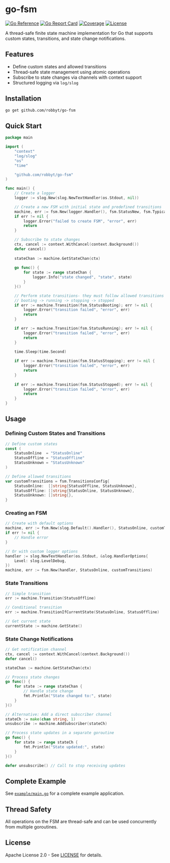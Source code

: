 # go-fsm

[![Go Reference](https://pkg.go.dev/badge/github.com/robbyt/go-fsm.svg)](https://pkg.go.dev/github.com/robbyt/go-fsm)
[![Go Report Card](https://goreportcard.com/badge/github.com/robbyt/go-fsm)](https://goreportcard.com/report/github.com/robbyt/go-fsm)
[![Coverage](https://sonarcloud.io/api/project_badges/measure?project=robbyt_go-fsm&metric=coverage)](https://sonarcloud.io/summary/new_code?id=robbyt_go-fsm)
[![License](https://img.shields.io/badge/license-Apache%202.0-blue.svg)](LICENSE)

A thread-safe finite state machine implementation for Go that supports custom states, transitions, and state change notifications.

## Features

- Define custom states and allowed transitions
- Thread-safe state management using atomic operations
- Subscribe to state changes via channels with context support
- Structured logging via `log/slog`

## Installation

```bash
go get github.com/robbyt/go-fsm
```

## Quick Start

```go
package main

import (
	"context"
	"log/slog"
	"os"
	"time"

	"github.com/robbyt/go-fsm"
)

func main() {
	// Create a logger
	logger := slog.New(slog.NewTextHandler(os.Stdout, nil))

	// Create a new FSM with initial state and predefined transitions
	machine, err := fsm.New(logger.Handler(), fsm.StatusNew, fsm.TypicalTransitions)
	if err != nil {
		logger.Error("failed to create FSM", "error", err)
		return
	}

	// Subscribe to state changes
	ctx, cancel := context.WithCancel(context.Background())
	defer cancel()
	
	stateChan := machine.GetStateChan(ctx)
	
	go func() {
		for state := range stateChan {
			logger.Info("state changed", "state", state)
		}
	}()

	// Perform state transitions- they must follow allowed transitions
	// booting -> running -> stopping -> stopped
	if err := machine.Transition(fsm.StatusBooting); err != nil {
		logger.Error("transition failed", "error", err)
		return
	}

	if err := machine.Transition(fsm.StatusRunning); err != nil {
		logger.Error("transition failed", "error", err)
		return
	}

	time.Sleep(time.Second)
	
	if err := machine.Transition(fsm.StatusStopping); err != nil {
		logger.Error("transition failed", "error", err)
		return
	}
	
	if err := machine.Transition(fsm.StatusStopped); err != nil {
		logger.Error("transition failed", "error", err)
		return
	}
}
```

## Usage

### Defining Custom States and Transitions

```go
// Define custom states
const (
	StatusOnline  = "StatusOnline"
	StatusOffline = "StatusOffline"
	StatusUnknown = "StatusUnknown"
)

// Define allowed transitions
var customTransitions = fsm.TransitionsConfig{
	StatusOnline:  []string{StatusOffline, StatusUnknown},
	StatusOffline: []string{StatusOnline, StatusUnknown},
	StatusUnknown: []string{},
}
```

### Creating an FSM

```go
// Create with default options
machine, err := fsm.New(slog.Default().Handler(), StatusOnline, customTransitions)
if err != nil {
	// Handle error
}

// Or with custom logger options
handler := slog.NewTextHandler(os.Stdout, &slog.HandlerOptions{
	Level: slog.LevelDebug,
})
machine, err := fsm.New(handler, StatusOnline, customTransitions)
```

### State Transitions

```go
// Simple transition
err := machine.Transition(StatusOffline)

// Conditional transition
err := machine.TransitionIfCurrentState(StatusOnline, StatusOffline)

// Get current state
currentState := machine.GetState()
```

### State Change Notifications

```go
// Get notification channel
ctx, cancel := context.WithCancel(context.Background())
defer cancel()

stateChan := machine.GetStateChan(ctx)

// Process state changes
go func() {
	for state := range stateChan {
		// Handle state change
		fmt.Println("State changed to:", state)
	}
}()

// Alternative: Add a direct subscriber channel
stateCh := make(chan string, 1)
unsubscribe := machine.AddSubscriber(stateCh)

// Process state updates in a separate goroutine
go func() {
	for state := range stateCh {
		fmt.Println("State updated:", state)
	}
}()

defer unsubscribe() // Call to stop receiving updates
```

## Complete Example

See [`example/main.go`](example/main.go) for a complete example application.

## Thread Safety

All operations on the FSM are thread-safe and can be used concurrently from multiple goroutines.

## License

Apache License 2.0 - See [LICENSE](LICENSE) for details.
